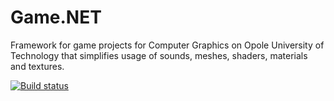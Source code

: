 # Game.NET
Framework for game projects for Computer Graphics on Opole University of Technology
that simplifies usage of sounds, meshes, shaders, materials and textures.

[![Build status](https://ci.appveyor.com/api/projects/status/j4hl36spd9ns67nq?svg=true)](https://ci.appveyor.com/project/MrJaqbq/objparsernet)
